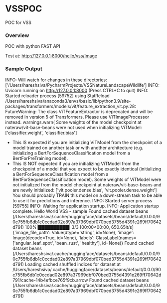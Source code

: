 # VSSPOC
POC for VSS

### Overview 
POC with python FAST API 

Test at: http://127.0.0.1:8000/hello/vss/Image

### Sample Output

INFO:     Will watch for changes in these directories: ['/Users/hareshsiva/PycharmProjects/VSSNatureLandscapeWildlife']
INFO:     Uvicorn running on http://127.0.0.1:8000 (Press CTRL+C to quit)
INFO:     Started reloader process [59752] using StatReload
/Users/hareshsiva/anaconda3/envs/basic/lib/python3.9/site-packages/transformers/models/vit/feature_extraction_vit.py:28: FutureWarning: The class ViTFeatureExtractor is deprecated and will be removed in version 5 of Transformers. Please use ViTImageProcessor instead.
  warnings.warn(
Some weights of the model checkpoint at nateraw/vit-base-beans were not used when initializing ViTModel: ['classifier.weight', 'classifier.bias']
- This IS expected if you are initializing ViTModel from the checkpoint of a model trained on another task or with another architecture (e.g. initializing a BertForSequenceClassification model from a BertForPreTraining model).
- This IS NOT expected if you are initializing ViTModel from the checkpoint of a model that you expect to be exactly identical (initializing a BertForSequenceClassification model from a BertForSequenceClassification model).
Some weights of ViTModel were not initialized from the model checkpoint at nateraw/vit-base-beans and are newly initialized: ['vit.pooler.dense.bias', 'vit.pooler.dense.weight']
You should probably TRAIN this model on a down-stream task to be able to use it for predictions and inference.
INFO:     Started server process [59755]
INFO:     Waiting for application startup.
INFO:     Application startup complete.
Hello World VSS - sample
Found cached dataset beans (/Users/hareshsiva/.cache/huggingface/datasets/beans/default/0.0.0/90c755fb6db1c0ccdad02e897a37969dbf070bed3755d4391e269ff70642d791)
100%|██████████| 3/3 [00:00<00:00, 650.65it/s]
{'image_file_path': Value(dtype='string', id=None), 'image': Image(decode=True, id=None), 'labels': ClassLabel(names=['angular_leaf_spot', 'bean_rust', 'healthy'], id=None)}
Found cached dataset beans (/Users/hareshsiva/.cache/huggingface/datasets/beans/default/0.0.0/90c755fb6db1c0ccdad02e897a37969dbf070bed3755d4391e269ff70642d791)
Loading cached shuffled indices for dataset at /Users/hareshsiva/.cache/huggingface/datasets/beans/default/0.0.0/90c755fb6db1c0ccdad02e897a37969dbf070bed3755d4391e269ff70642d791/cache-14b4efbce765f9cb.arrow
Found cached dataset beans (/Users/hareshsiva/.cache/huggingface/datasets/beans/default/0.0.0/90c755fb6db1c0ccdad02e897a37969dbf070bed3755d4391e269ff70642d791)
